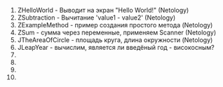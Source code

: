 <ol type="1">
  <li>ZHelloWorld - Выводит на экран "Hello World!" (Netology)</li>
  <li>ZSubtraction - Вычитание 'value1 - value2' (Netology)</li>
  <li>ZExampleMethod - пример создания простого метода (Netology)</li>
  <li>ZSum - сумма через переменные, применяем Scanner (Netology)</li>
  <li>JTheAreaOfCircle - площадь круга, длина окружности (Netology)</li>
  <li>JLeapYear - вычислим, является ли введёный год - високосным?</li>
  <li></li>
  <li></li>
  <li></li>
  <li></li>
</ol>
